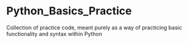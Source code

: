 # Python_Basics_Practice
Collection of practice code, meant purely as a way of practicing basic functionality and syntax within Python
